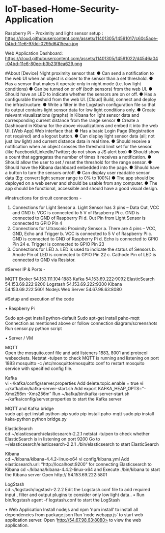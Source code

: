 # IoT-based-Home-Security-Application
Raspberry Pi - Proximity and light sensor setup :
https://cloud.githubusercontent.com/assets/11401305/14591017/c60c5ace-04bd-11e6-97dd-0295d6415eac.jpg

Web Application Dashboard:
https://cloud.githubusercontent.com/assets/11401305/14591022/d4546a04-04bd-11e6-80ee-b3b23f8ea629.png

#About
[Device] Night proximity sensor that:
● Can send a notification to the web UI when an object is closer to the sensor than a set
threshold.
● Has a sensor that makes it operate only in night mode (i.e. low light conditions)
● Can be turned on or off (both sensors) from the web UI.
● Should have an LED to indicate whether the sensors are on or off.
● Has a configurable threshold from the web UI.
[Cloud] Build, connect and deploy the infrastructure:
● Write a filter in the Logstash configuration file so that its output contains light sensor data
for low light conditions only.
● Create relevant visualizations (graphs) in Kibana for light sensor data and corresponding
current distance from the range sensor
● Create a Dashboard in Kibana for the above visualizations and embed it into the web UI.
[Web App] Web interface that:
● Has a basic Login Page (Registration not required) and a logout button.
● Can display light sensor data (all; not just low light) and current distance data in real
time.
● Should receive a notification when an object crosses the threshold limit set for the
sensor. (like Facebook/LinkedIn/Twitter; do not show a JS alert box)
● Should show a count that aggregates the number of times it receives a notification.
● Should allow the user to set / reset the threshold for the range sensor.
● Should have the Kibana dashboard embedded into the page.
● Should have a button to turn the sensors on/off.
● Can display user readable sensor data (Eg: convert light sensor range to 0% to 100%)
● The app should be deployed on a web server and should be usable from any computer.
● The app should be functional, accessible and should have a good visual design.

#Instructions for circuit connections - 

1. Connections for Light Sensor
a. Light Sensor has 3 pins – Data Out, VCC and GND
b. VCC is connected to 5 V of Raspberry Pi
c. GND is connected to GND of Raspberry Pi
d. Out Pin from Light Sensor is connected to GPIO Pin 4
2. Connections for Ultrasonic Proximity Sensor
a. There are 4 pins – VCC, GND, Echo and Trigger
b. VCC is connected to 5 V of Raspberry Pi
c. GND is connected to GND of Raspberry Pi
d. Echo is connected to GPIO Pin 24
e. Trigger is connected to GPIO Pin 23
3. Connections for LED
a. LED is used to indicate the status of Sensors
b. Anode Pin of LED is connected to GPIO Pin 22
c. Cathode Pin of LED is connected to GND via Resistor.

#Server IP & Ports - 

MQTT Broker 54.153.111.104:1883
Kafka 54.153.69.222:9092
ElasticSearch 54.153.69.222:9200
Logstash 54.153.69.222:9300
Kibana 54.153.69.222:5601
Nodejs Web Server 54.67.98.63:8080


#Setup and execution of the code

•	Raspberry Pi

Sudo apt-get install python-default 
Sudo apt-get install paho-mqtt
Connection as mentioned above or follow connection diagram/screenshots
Run sensor.py python script

•	Server / VM
	
MQTT	
Open the mosquito.conf file and add listeners 1883, 8001 and protocol websockets.
Netstat -tulpen to check MQTT is running and listening on port 1883
mosquitto -c /etc/mosquitto/mosquitto.conf to restart mosquito service with specified config file.

Kafka	
vi ~/kafka/config/server.properties
Add delete.topic.enable = true
vi ~/kafka/bin/kafka-server-start.sh
Add export KAFKA_HEAP_OPTS="-Xmx256m -Xms256m”
Run ~/kafka/bin/kafka-server-start.sh ~/kafka/config/server.properties to start the Kafka server

MQTT and Kafka bridge	
sudo apt-get install python-pip
sudo pip install paho-mqtt
sudo pip install kaka-python
python bridge.py

ElasticSearch	
cd ~/elasticsearch/elasticsearch-2.2.1
netstat -tulpen to check whether ElasticSearch is in listening on port 9200
Go to ~/elasticsearch/elasticsearch-2.2.1 
./bin/elasticsearch to start ElasticSearch

Kibana	
cd ~/kibana/kibana-4.4.2-linux-x64
vi config/kibana.yml
Add elasticsearch.url: “http://localhost:9200" for connecting Elasticsearch to Kibana
cd ~/kibana/kibana-4.4.2-linux-x64 and Execute ./bin/kibana to start the Kibana server
Open  http:// 54.153.69.222:5801 

LogStash	
cd ~/logstash/logstash-2.2.2
Edit the Logstash.conf file to add required input , filter and output plugins to consider only low light data..	•	Run bin/logstash agent -f logstash.conf
to start the LogStash

•	Web Application
Install nodejs and npm
‘npm install’ to install all dependencies from package.json
Run ‘node webapp.js’ to start web application server.
Open ‘http://54.67.98.63:8080> to view the web application.
